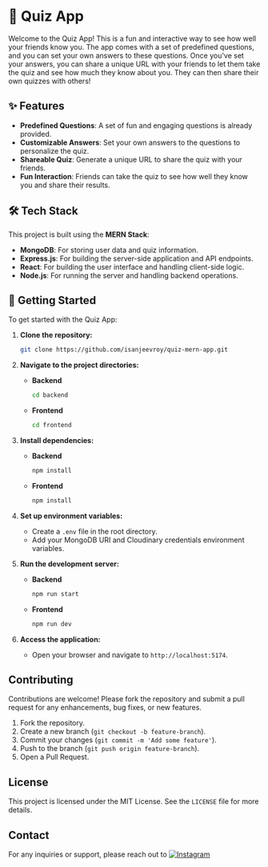# 🎉 Quiz App

Welcome to the Quiz App! This is a fun and interactive way to see how well your friends know you. The app comes with a set of predefined questions, and you can set your own answers to these questions. Once you've set your answers, you can share a unique URL with your friends to let them take the quiz and see how much they know about you. They can then share their own quizzes with others!

## ✨ Features

- **Predefined Questions**: A set of fun and engaging questions is already provided.
- **Customizable Answers**: Set your own answers to the questions to personalize the quiz.
- **Shareable Quiz**: Generate a unique URL to share the quiz with your friends.
- **Fun Interaction**: Friends can take the quiz to see how well they know you and share their results.

## 🛠 Tech Stack

This project is built using the **MERN Stack**:

- **MongoDB**: For storing user data and quiz information.
- **Express.js**: For building the server-side application and API endpoints.
- **React**: For building the user interface and handling client-side logic.
- **Node.js**: For running the server and handling backend operations.

## 🚀 Getting Started

To get started with the Quiz App:

1. **Clone the repository:**
   ```bash
   git clone https://github.com/isanjeevroy/quiz-mern-app.git

2. **Navigate to the project directories:**
   - **Backend**
     ```bash
     cd backend
     ```
   - **Frontend**
     ```bash
     cd frontend
     ```

4. **Install dependencies:**
   - **Backend**
     ```bash
     npm install
     ```
   - **Frontend**
     ```bash
     npm install
     ```
5. **Set up environment variables:**
   - Create a `.env` file in the root directory.
   - Add your MongoDB URI and Cloudinary credentials environment variables.

6. **Run the development server:**
   - **Backend**
     ```bash
     npm run start
     ```
   - **Frontend**
     ```bash
     npm run dev
     ```
7. **Access the application:**
   - Open your browser and navigate to `http://localhost:5174`.

## Contributing

Contributions are welcome! Please fork the repository and submit a pull request for any enhancements, bug fixes, or new features.
1. Fork the repository.
2. Create a new branch (`git checkout -b feature-branch`).
3. Commit your changes (`git commit -m 'Add some feature'`).
4. Push to the branch (`git push origin feature-branch`).
5. Open a Pull Request.

## License

This project is licensed under the MIT License. See the `LICENSE` file for more details.

## Contact

For any inquiries or support, please reach out to [![Instagram](https://img.shields.io/badge/Instagram-%40isanjeevroy-E4405F?style=for-the-badge&logo=instagram&logoColor=white)](https://www.instagram.com/isanjeevroy/)
